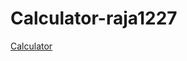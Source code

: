 # Calculator-raja1227

<!DOCTYPE html>
<html>
<head>


</head>

<body>
<a href="cal.html">Calculator</a>
</body>
</html>
